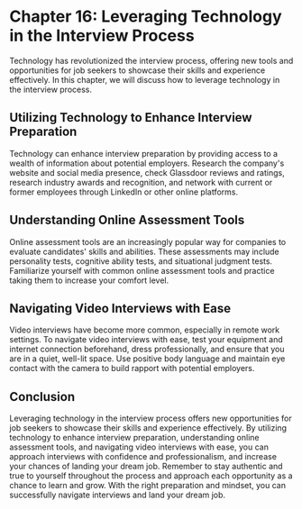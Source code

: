 Chapter 16: Leveraging Technology in the Interview Process
==========================================================

Technology has revolutionized the interview process, offering new tools and opportunities for job seekers to showcase their skills and experience effectively. In this chapter, we will discuss how to leverage technology in the interview process.

Utilizing Technology to Enhance Interview Preparation
-----------------------------------------------------

Technology can enhance interview preparation by providing access to a wealth of information about potential employers. Research the company's website and social media presence, check Glassdoor reviews and ratings, research industry awards and recognition, and network with current or former employees through LinkedIn or other online platforms.

Understanding Online Assessment Tools
-------------------------------------

Online assessment tools are an increasingly popular way for companies to evaluate candidates' skills and abilities. These assessments may include personality tests, cognitive ability tests, and situational judgment tests. Familiarize yourself with common online assessment tools and practice taking them to increase your comfort level.

Navigating Video Interviews with Ease
-------------------------------------

Video interviews have become more common, especially in remote work settings. To navigate video interviews with ease, test your equipment and internet connection beforehand, dress professionally, and ensure that you are in a quiet, well-lit space. Use positive body language and maintain eye contact with the camera to build rapport with potential employers.

Conclusion
----------

Leveraging technology in the interview process offers new opportunities for job seekers to showcase their skills and experience effectively. By utilizing technology to enhance interview preparation, understanding online assessment tools, and navigating video interviews with ease, you can approach interviews with confidence and professionalism, and increase your chances of landing your dream job. Remember to stay authentic and true to yourself throughout the process and approach each opportunity as a chance to learn and grow. With the right preparation and mindset, you can successfully navigate interviews and land your dream job.
